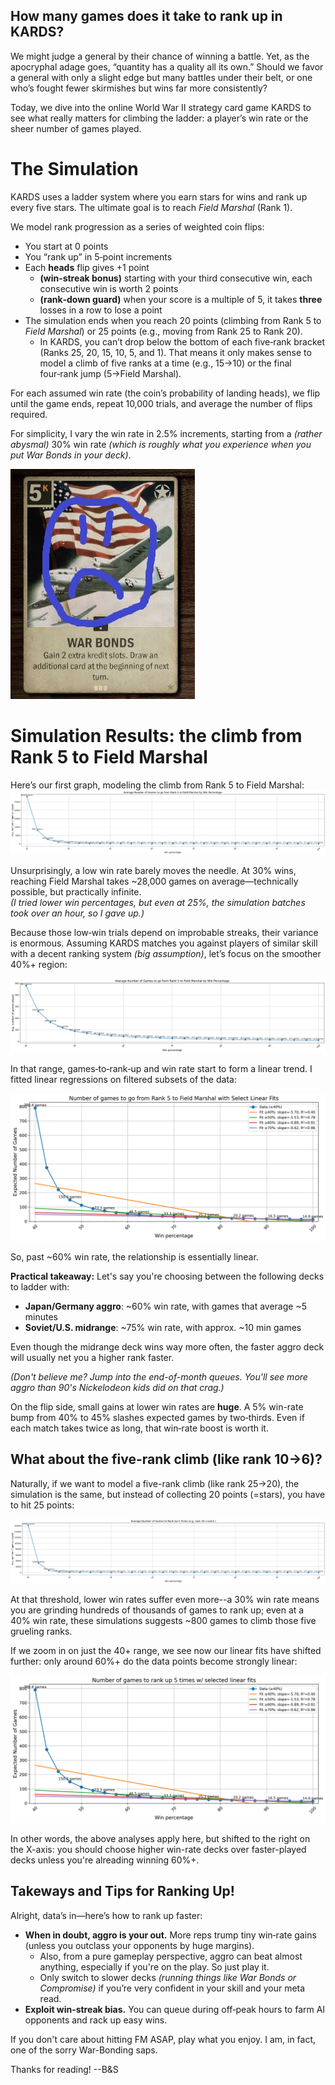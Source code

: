 
## How many games does it take to rank up in KARDS?

We might judge a general by their chance of winning a battle. Yet, as the apocryphal adage goes, “quantity has a quality all its own.” Should we favor a general with only a slight edge but many battles under their belt, or one who’s fought fewer skirmishes but wins far more consistently?

Today, we dive into the online World War II strategy card game KARDS to see what really matters for climbing the ladder: a player’s win rate or the sheer number of games played.

# The Simulation

KARDS uses a ladder system where you earn stars for wins and rank up every five stars. The ultimate goal is to reach *Field Marshal* (Rank 1).

We model rank progression as a series of weighted coin flips:

- You start at 0 points  
- You “rank up” in 5‑point increments  
- Each **heads** flip gives +1 point  
  - **(win‑streak bonus)** starting with your third consecutive win, each consecutive win is worth 2 points
  - **(rank‑down guard)** when your score is a multiple of 5, it takes **three** losses in a row to lose a point  
- The simulation ends when you reach 20 points (climbing from Rank 5 to *Field Marshal*) or 25 points (e.g., moving from Rank 25 to Rank 20).  
  - In KARDS, you can’t drop below the bottom of each five‑rank bracket (Ranks 25, 20, 15, 10, 5, and 1). That means it only makes sense to model a climb of five ranks at a time (e.g., 15→10) or the final four‑rank jump (5→Field Marshal).  

For each assumed win rate (the coin’s probability of landing heads), we flip until the game ends, repeat 10,000 trials, and average the number of flips required.

For simplicity, I vary the win rate in 2.5% increments, starting from a *(rather abysmal)* 30% win rate *(which is roughly what you experience when you put War Bonds in your deck)*.

![But... but... War Bonds is card neutral!](/assets/images/sad_bonds.jpg)

# Simulation Results: the climb from Rank 5 to Field Marshal

Here’s our first graph, modeling the climb from Rank 5 to Field Marshal:  
![Games played to hit Field Marshal vs. win percentage, in 2.5% increments](/assets/images/5_to_fm_base_30_100.png)

Unsurprisingly, a low win rate barely moves the needle. At 30% wins, reaching Field Marshal takes ~28,000 games on average—technically possible, but practically infinite.  
*(I tried lower win percentages, but even at 25%, the simulation batches took over an hour, so I gave up.)*

Because those low‑win trials depend on improbable streaks, their variance is enormous. Assuming KARDS matches you against players of similar skill with a decent ranking system *(big assumption)*, let’s focus on the smoother 40%+ region:

![Games played to hit Field Marshal vs. win percentage, in 2.5% increments, starting at 40% win rate](/assets/images/5_to_fm_base.png)


In that range, games‑to‑rank‑up and win rate start to form a linear trend. I fitted linear regressions on filtered subsets of the data:

![Games played to hit Field Marshal vs. win percentage, in 2.5% increments, starting at 40% win rate, with a few linear fits](/assets/images/5_to_fm_40_plus_linear_fits.png)

So, past ~60% win rate, the relationship is essentially linear.

**Practical takeaway:**   Let's say you're choosing between the following decks to ladder with:

- **Japan/Germany aggro**: ~60% win rate, with games that average ~5 minutes
- **Soviet/U.S. midrange**: ~75% win rate, with approx. ~10 min games

Even though the midrange deck wins way more often, the faster aggro deck will usually net you a higher rank faster. 

*(Don't believe me? Jump into the end-of-month queues. You'll see more aggro than 90's Nickelodeon kids did on that crag.)*

On the flip side, small gains at lower win rates are **huge**. A 5% win-rate bump from 40% to 45% slashes expected games by two‑thirds. Even if each match takes twice as long, that win‑rate boost is worth it.

## What about the five-rank climb (like rank 10→6)?

Naturally, if we want to model a five-rank climb (like rank 25→20), the simulation is the same, but instead of collecting 20 points (=stars), you have to hit 25 points:

![games played to rank up 5 ranks](/assets/images/6_to_10_base_30_100.png)

At that threshold, lower win rates suffer even more--a 30% win rate means you are grinding hundreds of thousands of games to rank up; even at a 40% win rate, these simulations suggests ~800 games to climb those five grueling ranks.

If we zoom in on just the 40+ range, we see now our linear fits have shifted further: only around 60%+ do the data points become strongly linear:

![games played to rank up 5 ranks](/assets/images/6_to_10_40_plus_linear_fits.png)

In other words, the above analyses apply here, but shifted to the right on the X-axis: you should choose higher win-rate decks over faster-played decks unless you're alreading winning 60%+. 

## Takeways and Tips for Ranking Up!
Alright, data’s in—here’s how to rank up faster:

- **When in doubt, aggro is your out.** More reps trump tiny win‑rate gains (unless you outclass your opponents by huge margins).
  - Also, from a pure gameplay perspective, aggro can beat almost anything, especially if you're on the play. So just play it.
  - Only switch to slower decks *(running things like War Bonds or Compromise)* if you’re very confident in your skill and your meta read.
- **Exploit win‑streak bias.** You can queue during off‑peak hours to farm AI opponents and rack up easy wins.

If you don't care about hitting FM ASAP, play what you enjoy. I am, in fact, one of the sorry War-Bonding saps.

Thanks for reading!
--B&S
<!--  

## Bonus Hypothetical: how much do the bonuses and rank-guards help?

It’s clear that the star‑earning policies of KARDS are designed to help players climb the ranks—but how much do they actually boost your progress?

We can re-run our simulations under three alternative rule sets:
- **No win‑streak bonus:** each win is worth only +1 point.  
- **No rank-guard:** every loss always costs −1 point, even at the bottom of a rank.  
- **No help at all:** wins +1, losses −1 with neither bonus nor guard.  

For ease, I reduce the number of simulations to 1000 per win rate per scenario, and also only chart 40%+:

<graph>

Wowza, yeah, that's a lot of expected games at 40%. Let's zoom in on the 60% to 95% range:

<zoomed>

All this to confim a couple intuitions:
- The win streak bonus is much more useful to the rank-up process
- The rank-guard matters a lot more at lower win-rates

-->




